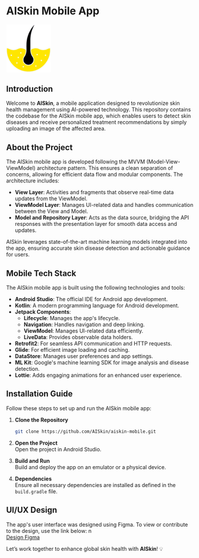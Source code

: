 # AISkin Mobile App

<img src="icon-app.png" width="120">

## Introduction  
Welcome to **AISkin**, a mobile application designed to revolutionize skin health management using AI-powered technology. This repository contains the codebase for the AISkin mobile app, which enables users to detect skin diseases and receive personalized treatment recommendations by simply uploading an image of the affected area.

## About the Project  
The AISkin mobile app is developed following the MVVM (Model-View-ViewModel) architecture pattern. This ensures a clean separation of concerns, allowing for efficient data flow and modular components. The architecture includes:  

- **View Layer**: Activities and fragments that observe real-time data updates from the ViewModel.  
- **ViewModel Layer**: Manages UI-related data and handles communication between the View and Model.  
- **Model and Repository Layer**: Acts as the data source, bridging the API responses with the presentation layer for smooth data access and updates.

AISkin leverages state-of-the-art machine learning models integrated into the app, ensuring accurate skin disease detection and actionable guidance for users.

## Mobile Tech Stack  
The AISkin mobile app is built using the following technologies and tools:  

- **Android Studio**: The official IDE for Android app development.  
- **Kotlin**: A modern programming language for Android development.  
- **Jetpack Components**:  
  - **Lifecycle**: Manages the app's lifecycle.  
  - **Navigation**: Handles navigation and deep linking.  
  - **ViewModel**: Manages UI-related data efficiently.  
  - **LiveData**: Provides observable data holders.  
- **Retrofit2**: For seamless API communication and HTTP requests.  
- **Glide**: For efficient image loading and caching.  
- **DataStore**: Manages user preferences and app settings.  
- **ML Kit**: Google's machine learning SDK for image analysis and disease detection.  
- **Lottie**: Adds engaging animations for an enhanced user experience.  

## Installation Guide  
Follow these steps to set up and run the AISkin mobile app:  

1. **Clone the Repository**  
   ```bash  
   git clone https://github.com/AISkin/aiskin-mobile.git  
   ```  

2. **Open the Project**  
   Open the project in Android Studio.  

3. **Build and Run**  
   Build and deploy the app on an emulator or a physical device.  

4. **Dependencies**  
   Ensure all necessary dependencies are installed as defined in the `build.gradle` file.  

## UI/UX Design  
The app's user interface was designed using Figma. To view or contribute to the design, use the link below: n\
[Design Figma](https://www.figma.com/file/KZkSefWCH4r1nmVsbxPiVu/AISkin?type=design&node-id=109%3A230&t=KGxvrQLeGzCrFJaW-1)


Let’s work together to enhance global skin health with **AISkin**! 💡
